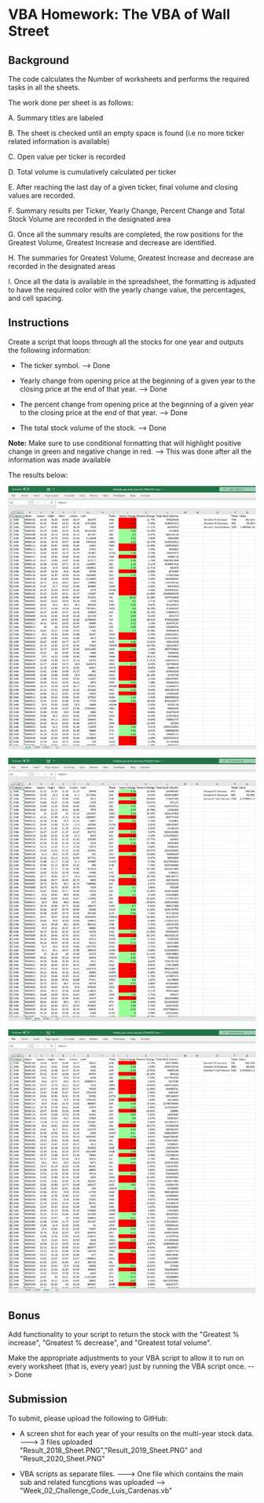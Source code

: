 # VBA Homework: The VBA of Wall Street

## Background

The code  calculates the Number of worksheets and performs the required tasks in all the sheets. 

The work done per sheet is as follows:

A. Summary titles are labeled

B. The sheet is checked until an empty space is found (i.e no more ticker related information is available)

C. Open value per ticker is recorded

D. Total volume is cumulatively calculated per ticker

E. After reaching the last day of a given ticker, final volume and closing values are recorded.

F. Summary results per Ticker, Yearly Change, Percent Change and Total Stock Volume are recorded in the designated area

G. Once all the summary results are completed, the row positions for the Greatest Volume, Greatest Increase and decrease are identified.

H. The summaries for Greatest Volume, Greatest Increase and decrease are recorded in the designated areas

I. Once all the data is available in the spreadsheet, the formatting is adjusted to have the required color with the yearly change value,
   the percentages, and cell spacing.




## Instructions

Create a script that loops through all the stocks for one year and outputs the following information:

  * The ticker symbol. --> Done

  * Yearly change from opening price at the beginning of a given year to the closing price at the end of that year. --> Done

  * The percent change from opening price at the beginning of a given year to the closing price at the end of that year. --> Done

  * The total stock volume of the stock. --> Done

**Note:** Make sure to use conditional formatting that will highlight positive change in green and negative change in red. --> This was done after all the information was made available 

The results below:

![hard_solution](Images/Result_2018_Sheet.PNG)

![hard_solution](Images/Result_2019_Sheet.PNG)

![hard_solution](Images/Result_2020_Sheet.PNG)


## Bonus

Add functionality to your script to return the stock with the "Greatest % increase", "Greatest % decrease", and "Greatest total volume". 

Make the appropriate adjustments to your VBA script to allow it to run on every worksheet (that is, every year) just by running the VBA script once. --> Done

## Submission

To submit, please upload the following to GitHub:

  * A screen shot for each year of your results on the multi-year stock data. ---> 3 files uploaded "Result_2018_Sheet.PNG","Result_2019_Sheet.PNG" and "Result_2020_Sheet.PNG" 

  * VBA scripts as separate files. ---> One file which contains the main sub and related funcgtions was uploaded --> "Week_02_Challenge_Code_Luis_Cardenas.vb"

